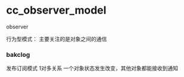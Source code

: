 # cc_observer_model
observer

行为型模式： 主要关注的是对象之间的通信

### bakclog
发布订阅模式 1对多关系
一个对象状态发生改变，其他对象都能接收到通知
